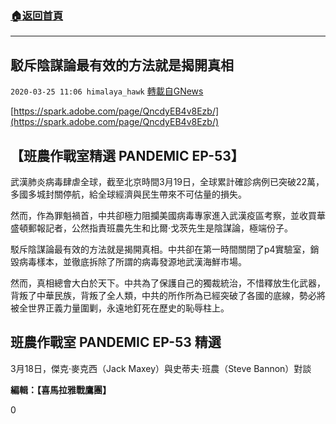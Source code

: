 ###  [:house:返回首頁](https://github.com/ourhimalayas/txt)
---

## 駁斥陰謀論最有效的方法就是揭開真相
`2020-03-25 11:06 himalaya_hawk` [轉載自GNews](https://gnews.org/zh-hant/152610/)

[https://spark.adobe.com/page/QncdyEB4v8Ezb/](https://spark.adobe.com/page/QncdyEB4v8Ezb/)

## **【班農作戰室精選 PANDEMIC EP-53】**

武漢肺炎病毒肆虐全球，截至北京時間3月19日，全球累計確診病例已突破22萬，多國多城封關停航，給全球經濟與民生帶來不可估量的損失。

然而，作為罪魁禍首，中共卻極力阻攔美國病毒專家進入武漢疫區考察，並收買華盛頓郵報記者，公然指責班農先生和比爾·戈茨先生是陰謀論，極端份子。

駁斥陰謀論最有效的方法就是揭開真相。中共卻在第一時間關閉了p4實驗室，銷毀病毒樣本，並徹底拆除了所謂的病毒發源地武漢海鮮市場。

然而，真相總會大白於天下。中共為了保護自己的獨裁統治，不惜釋放生化武器，背叛了中華民族，背叛了全人類，中共的所作所為已經突破了各國的底線，勢必將被全世界正義力量圍剿，永遠地釘死在歷史的恥辱柱上。

## **班農作戰室 PANDEMIC EP-53 精選**

3月18日，傑克·麥克西（Jack Maxey）與史蒂夫·班農（Steve Bannon）對談



**編輯：【喜馬拉雅戰鷹團】**

0
